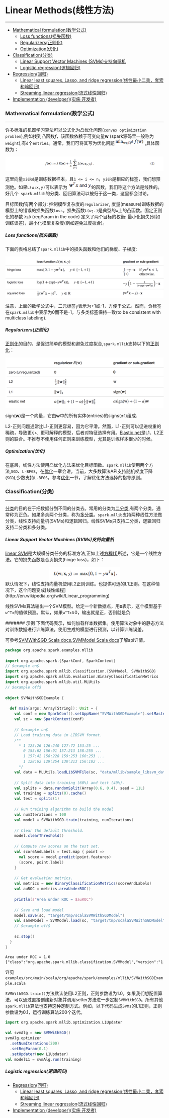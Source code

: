 # Linear Methods(线性方法)
---
- <a href="#mathematical-formulation">Mathematical formulation(数学公式)</a>
    - <a href="#loss-functions">Loss functions(损失函数)</a>
    - <a href="#regularizers">Regularizers(正则化)</a>
    - <a href="#optimization">Optimization(优化)</a>
- <a href="#classification">Classification(分类)</a>
    - <a href="#svm">Linear Support Vector Machines (SVMs)支持向量机</a>
    - <a href="#logistic-regression">Logistic regression(逻辑回归)</a>
- <a href="#regression">Regression(回归)</a>
    - <a href="#linear-least-squares_lasso_ridge-regression">Linear least squares, Lasso, and ridge regression(线性最小二乘，套索和岭回归)</a>
    - <a href="#streaming-linear-regression">Streaming linear regression(流式线性回归)</a>
- <a href="#implementation-developer">Implementation (developer)(实施 开发者)</a>

### <a id="mathematical-formulation">Mathematical formulation(数学公式)</a>
---
许多标准的机器学习算法可以公式化为凸优化问题(`convex optimization problem`),例如找到凸函数*f*，该函数依赖于可变向量**w** (spark源码里一般称为`weight`),有`d`个`entries`。通常，我们可将其写为优化问题
![](imgs/linear-methods/optimization-problem.jpg) ,具体函数为：
<a id="function1"><div  align="center"><img src="imgs/linear-methods/objective-function.jpg" alt="objective-function.jpg" align="center" /></div></a>

这里向量`xi∈ℝd`是训练数据样本，且`1 <= i <= n`，`yi∈ℝ`是相应的标签，我们想预测他。如果`L(w;x,y)`可以表示为
![](imgs/linear-methods/linear-condition.jpg)的函数，我们称这个方法是线性的。好几个` spark.mllib`的分类、回归算法可以被归于这一类，这里都会讨论。

目标函数*f*有两个部分: 控制模型复杂度的`regularizer`, 度量(measure)训练数据的模型上的错误的损失函数`loss`。损失函数`L(w;.)`是典型的`w`上的凸函数。固定正则化的参数 `λ≥0` (regParam in the code) 定义了两个目标的权衡: 最小化损失(例如训练误差)，最小化模型复杂度(例如避免过度拟合)。

##### <a id="loss-functions">Loss functions(损失函数)</a>
下面的表格总结了`spark.mllib`中的损失函数和他们的梯度、子梯度:
<div  align="center"><img src="imgs/linear-methods/loss-functions-and-gradients.jpg" alt="loss-functions-and-gradients.jpg" align="center" /></div>

注意，上面的数学公式中，二元标签`y`表示为+1或-1，方便于公式。然而，负标签在`spark.mllib`中表示为0而不是-1，与多类标签保持一致(to be consistent with multiclass labeling).

##### <a id="regularizers">Regularizers(正则化)</a>
[正则化](http://en.wikipedia.org/wiki/Regularization_(mathematics))的目的，是促进简单的模型和避免过度拟合,`spark.mllib`支持以下的[正则化](http://kubicode.me/2015/09/05/Machine%20Learning/Regularization/)：
<div  align="center"><img src="imgs/linear-methods/regularizers.jpg" alt="regularizers.jpg" align="center" /></div>

sign(**w**)是一个向量，它由**w**中的所有实体(entries)的signs(±1)组成.

L2-正则问题通常比L1-正则更容易，因为它平滑。然而，L1-正则可以促进权重的稀疏，导致更小、更可解释的模型，后者对特征选择有用。[Elastic net](http://en.wikipedia.org/wiki/Elastic_net_regularization)是L1、L2正则的联合。不推荐不使用任何正则来训练模型，尤其是训练样本很少的时候。

##### <a id="optimization">Optimization(优化)</a>
在底层，线性方法使用凸优化方法来优化目标函数。`spark.mllib`使用两个方法,`SGD`、`L-BFGS`，在[优化](../optimization/index.md)一章会讲。当前，大多数算法API支持随机梯度下降(`SGD`),少数支持`L-BFGS`。参考[优化](http://spark.apache.org/docs/latest/mllib-optimization.html#Choosing-an-Optimization-Method)一节，了解优化方法选择的指导原则。


### <a id="classification">Classification(分类)</a>
---
[分类](http://en.wikipedia.org/wiki/Statistical_classification)的目的在于把数据分到不同的分类去。常用的分类为[二分类](http://en.wikipedia.org/wiki/Binary_classification),有两个分类，通常称为正负。如果多余两个分类，称为[多分类](http://en.wikipedia.org/wiki/Multiclass_classification)。`spark.mllib`支持两种线性方法做分类，线性支持向量机(SVMs)和逻辑回归。线性SVMs只支持二分类，逻辑回归支持二分类和多分类。


##### <a id="svm">Linear Support Vector Machines (SVMs)支持向量机</a>
[linear SVM](http://en.wikipedia.org/wiki/Support_vector_machine#Linear_SVM)是大规模分类任务的标准方法,正如上述<a href="#function1">方程(1)</a>所述，它是一个线性方法。它的损失函数是合页损失(hinge loss)，如下：
<div  align="center"><img src="imgs/linear-methods/svm-loss-function.jpg" alt="svm-loss-function.jpg" align="center" /></div>
默认情况下，线性支持向量机使用L2正则训练。也提供可选的L1正则。在这种情况下，这个问题变成[线性编程](http://en.wikipedia.org/wiki/Linear_programming)

线性SVMs算法输出一个SVM模型。给定一个新数据点，用**x**表示，这个模型基于`w^Tx`的值做预测。默认，如果`w^Tx`≥0，输出就是正，否则就是负

####### 示例
下面代码表示，如何加载样本数据集。使用算法对象中的静态方法对训练数据进行训练算法。使用生成的模型进行预测，以计算训练误差。

可參考[SVMWithSGD Scala docs](http://spark.apache.org/docs/latest/api/scala/index.html#org.apache.spark.mllib.classification.SVMWithSGD),[SVMModel Scala docs](http://spark.apache.org/docs/latest/api/scala/index.html#org.apache.spark.mllib.classification.SVMModel)了解api详情。
```scala
package org.apache.spark.examples.mllib

import org.apache.spark.{SparkConf, SparkContext}
// $example on$
import org.apache.spark.mllib.classification.{SVMModel, SVMWithSGD}
import org.apache.spark.mllib.evaluation.BinaryClassificationMetrics
import org.apache.spark.mllib.util.MLUtils
// $example off$

object SVMWithSGDExample {

  def main(args: Array[String]): Unit = {
    val conf = new SparkConf().setAppName("SVMWithSGDExample").setMaster("local")
    val sc = new SparkContext(conf)

    // $example on$
    // Load training data in LIBSVM format.
    /**
      * 1 125:26 126:240 127:72 153:25 ...
        0 155:62 156:91 157:213 158:255 ...
        1 157:42 158:228 159:253 160:253 ...
        1 128:62 129:254 130:213 156:102 ...
      */
    val data = MLUtils.loadLibSVMFile(sc, "data/mllib/sample_libsvm_data.txt")

    // Split data into training (60%) and test (40%).
    val splits = data.randomSplit(Array(0.6, 0.4), seed = 11L)
    val training = splits(0).cache()
    val test = splits(1)

    // Run training algorithm to build the model
    val numIterations = 100
    val model = SVMWithSGD.train(training, numIterations)

    // Clear the default threshold.
    model.clearThreshold()

    // Compute raw scores on the test set.
    val scoreAndLabels = test.map { point =>
      val score = model.predict(point.features)
      (score, point.label)
    }

    // Get evaluation metrics.
    val metrics = new BinaryClassificationMetrics(scoreAndLabels)
    val auROC = metrics.areaUnderROC()

    println(s"Area under ROC = $auROC")

    // Save and load model
    model.save(sc, "target/tmp/scalaSVMWithSGDModel")
    val sameModel = SVMModel.load(sc, "target/tmp/scalaSVMWithSGDModel")
    // $example off$

    sc.stop()
  }
}
```

```text
Area under ROC = 1.0
{"class":"org.apache.spark.mllib.classification.SVMModel","version":"1.0","numFeatures":692,"numClasses":2}
```
详见`examples/src/main/scala/org/apache/spark/examples/mllib/SVMWithSGDExample.scala`

`SVMWithSGD.train()`方法默认使用L2正则，正则参数设为1.0。如果我们想配置算法，可以通过直接创建新对象并调用setter方法进一步定制`SVMWithSGD`。所有其他`spark.mllib`算法也支持这种定制方式。例如，以下代码生成`SVMs`的L1正则，正则参数设为0.1，运行训练算法200个迭代。
```scala
import org.apache.spark.mllib.optimization.L1Updater

val svmAlg = new SVMWithSGD()
svmAlg.optimizer
  .setNumIterations(200)
  .setRegParam(0.1)
  .setUpdater(new L1Updater)
val modelL1 = svmAlg.run(training)
```

##### <a id="logistic-regression">Logistic regression(逻辑回归)</a>









- <a href="#regression">Regression(回归)</a>
    - <a href="#linear-least-squares_lasso_ridge-regression">Linear least squares, Lasso, and ridge regression(线性最小二乘，套索和岭回归)</a>
    - <a href="#streaming-linear-regression">Streaming linear regression(流式线性回归)</a>
- <a href="#implementation-developer">Implementation (developer)(实施 开发者)</a>